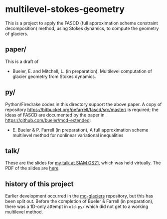 # multilevel-stokes-geometry

This is a project to apply the FASCD (full approximation scheme constraint decomposition) method, using Stokes dynamics, to compute the geometry of glaciers.

## paper/

This is a draft of

  * Bueler, E. and Mitchell, L. (in preparation). Multilevel computation of glacier
    geometry from Stokes dynamics.

## py/

Python/Firedrake codes in this directory support the above paper.  A copy of repository https://bitbucket.org/pefarrell/fascd/src/master/ is required; the ideas of FASCD are documented by the paper in https://github.com/bueler/mcd-extended:

  * E. Bueler & P. Farrell (in preparation), A full approximation scheme
    multilevel method for nonlinear variational inequalities

## talk/

These are the slides for [my talk at SIAM GS21](https://meetings.siam.org/sess/dsp_programsess.cfm?sessioncode=70836), which was held virtually.  The PDF of the slides are [here](http://pism.github.io/uaf-iceflow/bueler-siamgs2021.pdf).

## history of this project

Earlier development occurred in the [mg-glaciers](https://github.com/bueler/mg-glaciers) repository, but this has been split out.  Before the completion of Bueler & Farrell (in preparation), there was a 1D-only attempt in `old-py/` which did not get to a working multilevel method.

